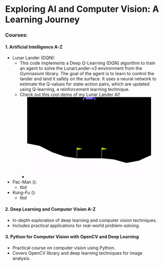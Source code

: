 # Exploring AI and Computer Vision: A Learning Journey

### Courses:

#### 1. Artificial Intelligence A-Z
- Lunar Lander (DQN):
   - This code implements a Deep Q-Learning (DQN) algorithm to train an agent to solve the LunarLander-v3 environment from the Gymnasium library. The goal of the agent is to learn to control the lander and land it safely on the surface. It uses a neural network to estimate the Q-values for state-action pairs, which are updated using Q-learning, a reinforcement learning technique.
   - Check out this cool demo of my Lunar Lander AI!
     - ![Lunar Lander Demo](./assets/lunarlander.gif) 
- Pac-Man ():
  - tbd  
- Kung-Fu ():
  - tbd
#### 2. Deep Learning and Computer Vision A-Z
- In-depth exploration of deep learning and computer vision techniques.
- Includes practical applications for real-world problem-solving.

#### 3. Python for Computer Vision with OpenCV and Deep Learning
- Practical course on computer vision using Python.
- Covers OpenCV library and deep learning techniques for image analysis.
